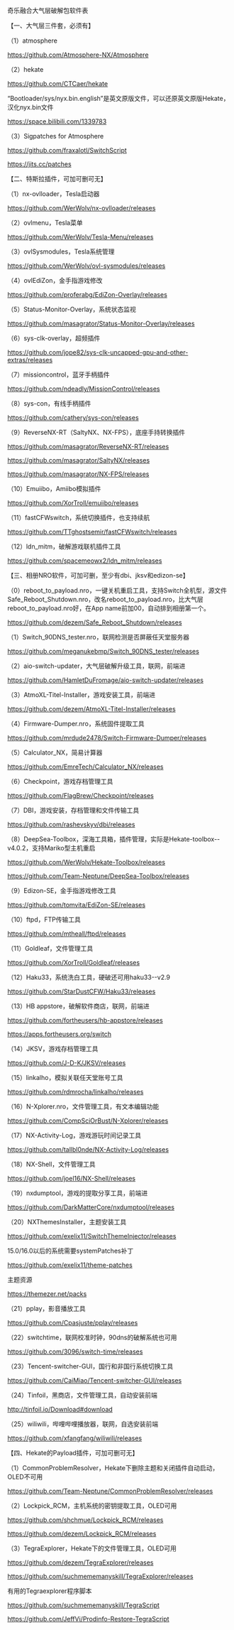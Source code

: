 奇乐融合大气层破解包软件表

【一、大气层三件套，必须有】

（1）atmosphere

https://github.com/Atmosphere-NX/Atmosphere

（2）hekate

https://github.com/CTCaer/hekate

“Bootloader/sys/nyx.bin.english”是英文原版文件，可以还原英文原版Hekate，汉化nyx.bin文件

https://space.bilibili.com/1339783

（3）Sigpatches for Atmosphere

https://github.com/fraxalotl/SwitchScript

https://jits.cc/patches

【二、特斯拉插件，可加可删可无】

（1）nx-ovlloader，Tesla启动器

https://github.com/WerWolv/nx-ovlloader/releases

（2）ovlmenu，Tesla菜单

https://github.com/WerWolv/Tesla-Menu/releases

（3）ovlSysmodules，Tesla系统管理

https://github.com/WerWolv/ovl-sysmodules/releases

（4）ovlEdiZon，金手指游戏修改

https://github.com/proferabg/EdiZon-Overlay/releases

（5）Status-Monitor-Overlay，系统状态监视

https://github.com/masagrator/Status-Monitor-Overlay/releases

（6）sys-clk-overlay，超频插件

https://github.com/jope82/sys-clk-uncapped-gpu-and-other-extras/releases

（7）missioncontrol，蓝牙手柄插件

https://github.com/ndeadly/MissionControl/releases

（8）sys-con，有线手柄插件

https://github.com/cathery/sys-con/releases

（9）ReverseNX-RT（SaltyNX、NX-FPS），底座手持转换插件

https://github.com/masagrator/ReverseNX-RT/releases

https://github.com/masagrator/SaltyNX/releases

https://github.com/masagrator/NX-FPS/releases

（10）Emuiibo，Amiibo模拟插件

https://github.com/XorTroll/emuiibo/releases

（11）fastCFWswitch，系统切换插件，也支持续航

https://github.com/TTghostsemir/fastCFWswitch/releases

（12）ldn_mitm，破解游戏联机插件工具

https://github.com/spacemeowx2/ldn_mitm/releases

【三、相册NRO软件，可加可删，至少有dbi、jksv和edizon-se】

（0）reboot_to_payload.nro，一键关机重启工具，支持Switch全机型，源文件Safe_Reboot_Shutdown.nro，改名reboot_to_payload.nro，比大气层reboot_to_payload.nro好，在App name前加00，自动排到相册第一个。

https://github.com/dezem/Safe_Reboot_Shutdown/releases

（1）Switch_90DNS_tester.nro，联网检测是否屏蔽任天堂服务器

https://github.com/meganukebmp/Switch_90DNS_tester/releases

（2）aio-switch-updater，大气层破解升级工具，联网，前端进

https://github.com/HamletDuFromage/aio-switch-updater/releases

（3）AtmoXL-Titel-Installer，游戏安装工具，前端进

https://github.com/dezem/AtmoXL-Titel-Installer/releases

（4）Firmware-Dumper.nro，系统固件提取工具

https://github.com/mrdude2478/Switch-Firmware-Dumper/releases

（5）Calculator_NX，简易计算器

https://github.com/EmreTech/Calculator_NX/releases

（6）Checkpoint，游戏存档管理工具

https://github.com/FlagBrew/Checkpoint/releases

（7）DBI，游戏安装，存档管理和文件传输工具

https://github.com/rashevskyv/dbi/releases

（8）DeepSea-Toolbox，深海工具箱，插件管理，实际是Hekate-toolbox--v4.0.2，支持Mariko型主机重启

https://github.com/WerWolv/Hekate-Toolbox/releases

https://github.com/Team-Neptune/DeepSea-Toolbox/releases

（9）Edizon-SE，金手指游戏修改工具

https://github.com/tomvita/EdiZon-SE/releases

（10）ftpd，FTP传输工具

https://github.com/mtheall/ftpd/releases

（11）Goldleaf，文件管理工具

https://github.com/XorTroll/Goldleaf/releases

（12）Haku33，系统洗白工具，硬破还可用haku33--v2.9

https://github.com/StarDustCFW/Haku33/releases

（13）HB appstore，破解软件商店，联网，前端进

https://github.com/fortheusers/hb-appstore/releases

https://apps.fortheusers.org/switch

（14）JKSV，游戏存档管理工具

https://github.com/J-D-K/JKSV/releases

（15）linkalho，模拟关联任天堂账号工具

https://github.com/rdmrocha/linkalho/releases

（16）N-Xplorer.nro，文件管理工具，有文本编辑功能

https://github.com/CompSciOrBust/N-Xplorer/releases

（17）NX-Activity-Log，游戏游玩时间记录工具

https://github.com/tallbl0nde/NX-Activity-Log/releases

（18）NX-Shell，文件管理工具

https://github.com/joel16/NX-Shell/releases

（19）nxdumptool，游戏的提取分享工具，前端进

https://github.com/DarkMatterCore/nxdumptool/releases

（20）NXThemesInstaller，主题安装工具

https://github.com/exelix11/SwitchThemeInjector/releases

15.0/16.0以后的系统需要systemPatches补丁

https://github.com/exelix11/theme-patches

主题资源

https://themezer.net/packs

（21）pplay，影音播放工具

https://github.com/Cpasjuste/pplay/releases

（22）switchtime，联网校准时钟，90dns的破解系统也可用

https://github.com/3096/switch-time/releases

（23）Tencent-switcher-GUI，国行和非国行系统切换工具

https://github.com/CaiMiao/Tencent-switcher-GUI/releases

（24）Tinfoil，黑商店，文件管理工具，自动安装前端

http://tinfoil.io/Download#download

（25）wiliwili，哔哩哔哩播放器，联网，自选安装前端

https://github.com/xfangfang/wiliwili/releases

【四、Hekate的Payload插件，可加可删可无】

（1）CommonProblemResolver，Hekate下删除主题和关闭插件自动启动，OLED不可用

https://github.com/Team-Neptune/CommonProblemResolver/releases

（2）Lockpick_RCM，主机系统的密钥提取工具，OLED可用

https://github.com/shchmue/Lockpick_RCM/releases

https://github.com/dezem/Lockpick_RCM/releases

（3）TegraExplorer，Hekate下的文件管理工具，OLED可用

https://github.com/dezem/TegraExplorer/releases

https://github.com/suchmememanyskill/TegraExplorer/releases

有用的Tegraexplorer程序脚本

https://github.com/suchmememanyskill/TegraScript

https://github.com/JeffVi/Prodinfo-Restore-TegraScript
